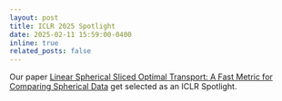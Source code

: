 ```yaml
---
layout: post
title: ICLR 2025 Spotlight
date: 2025-02-11 15:59:00-0400
inline: true
related_posts: false
---
```


Our paper [Linear Spherical Sliced Optimal Transport: A Fast Metric for Comparing Spherical Data](https://openreview.net/forum?id=fgUFZAxywx&noteId=d7DRcvQW08) get selected as an ICLR Spotlight.
